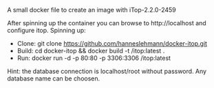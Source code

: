 A small docker file to create an image with iTop-2.2.0-2459

After spinning up the container you can browse to http://localhost and configure itop.
Spinning up:
- Clone: git clone https://github.com/hanneslehmann/docker-itop.git
- Build: cd docker-itop && docker build -t <somename>/itop:latest .
- Run: docker run -d -p 80:80 -p 3306:3306 <somename>/itop:latest

Hint: the database connection is localhost/root without password. Any database name can be choosen. 
